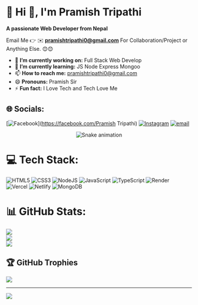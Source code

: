 # 💫 Hi 👋, I'm Pramish Tripathi
**A passionate Web Developer from Nepal**

Email Me 👉 ✉️ **pramishtripathi0@gmail.com** For Collaboration/Project or Anything Else. 😊😊

- 🔭 **I’m currently working on:** Full Stack Web Develop
- 🌱 **I’m currently learning:** JS Node Express Mongoo
- 📫 **How to reach me:** pramishtripathi0@gmail.com
- 😄 **Pronouns:** Pramish Sir
- ⚡ **Fun fact:** I Love Tech and Tech Love Me


## 🌐 Socials:
[![Facebook](https://img.shields.io/badge/Facebook-%231877F2.svg?logo=Facebook&logoColor=white)](https://facebook.com/Pramish Tripathi) [![Instagram](https://img.shields.io/badge/Instagram-%23E4405F.svg?logo=Instagram&logoColor=white)](https://instagram.com/pramish_tripathi) [![email](https://img.shields.io/badge/Email-D14836?logo=gmail&logoColor=white)](mailto:pramishtripathi0@gmail.com) 
<!-- Snake Game Repo View -->

<div align="center">
  <img src="https://profile-readme-generator.com/assets/snake.svg" alt="Snake animation" />
</div>

# 💻 Tech Stack:
![HTML5](https://img.shields.io/badge/html5-%23E34F26.svg?style=for-the-badge&logo=html5&logoColor=white) ![CSS3](https://img.shields.io/badge/css3-%231572B6.svg?style=for-the-badge&logo=css3&logoColor=white) ![NodeJS](https://img.shields.io/badge/node.js-6DA55F?style=for-the-badge&logo=node.js&logoColor=white) ![JavaScript](https://img.shields.io/badge/javascript-%23323330.svg?style=for-the-badge&logo=javascript&logoColor=%23F7DF1E) ![TypeScript](https://img.shields.io/badge/typescript-%23007ACC.svg?style=for-the-badge&logo=typescript&logoColor=white) ![Render](https://img.shields.io/badge/Render-%46E3B7.svg?style=for-the-badge&logo=render&logoColor=white) ![Vercel](https://img.shields.io/badge/vercel-%23000000.svg?style=for-the-badge&logo=vercel&logoColor=white) ![Netlify](https://img.shields.io/badge/netlify-%23000000.svg?style=for-the-badge&logo=netlify&logoColor=#00C7B7) ![MongoDB](https://img.shields.io/badge/MongoDB-%234ea94b.svg?style=for-the-badge&logo=mongodb&logoColor=white)
# 📊 GitHub Stats:
![](https://github-readme-stats.vercel.app/api?username=pramish554&theme=dark&hide_border=false&include_all_commits=false&count_private=false)<br/>
![](https://nirzak-streak-stats.vercel.app/?user=pramish554&theme=dark&hide_border=false)<br/>
![](https://github-readme-stats.vercel.app/api/top-langs/?username=pramish554&theme=dark&hide_border=false&include_all_commits=false&count_private=false&layout=compact)

## 🏆 GitHub Trophies
![](https://github-profile-trophy.vercel.app/?username=pramish554&theme=radical&no-frame=false&no-bg=true&margin-w=4)

---
[![](https://visitcount.itsvg.in/api?id=pramish554&icon=0&color=0)](https://visitcount.itsvg.in)

<!-- Proudly created with GPRM ( https://gprm.itsvg.in ) -->
